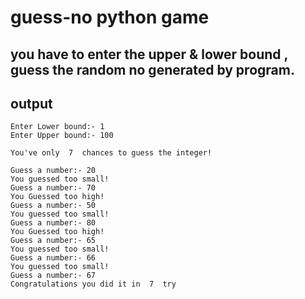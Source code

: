 # guess-no python game
## you have to enter the upper & lower bound , guess the random no generated by program.

## output
~~~
Enter Lower bound:- 1
Enter Upper bound:- 100

You've only  7  chances to guess the integer!

Guess a number:- 20
You guessed too small!
Guess a number:- 70
You Guessed too high!
Guess a number:- 50
You guessed too small!
Guess a number:- 80
You Guessed too high!
Guess a number:- 65
You guessed too small!
Guess a number:- 66
You guessed too small!
Guess a number:- 67
Congratulations you did it in  7  try
~~~
